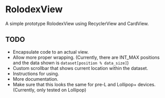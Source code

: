 # RolodexView #
A simple prototype RolodexView using RecyclerView and CardView.


## TODO ##

- Encapsulate code to an actual view.
- Allow more proper wrapping. (Currently, there are INT_MAX positions and the data shown is `dataset[position % data_size]`)
- Custom scrollbar that shows current location within the dataset.
- Instructions for using.
- More documentation.
- Make sure that this looks the same for pre-L and Lollipop+ devices. (Currently, only tested on Lollipop)